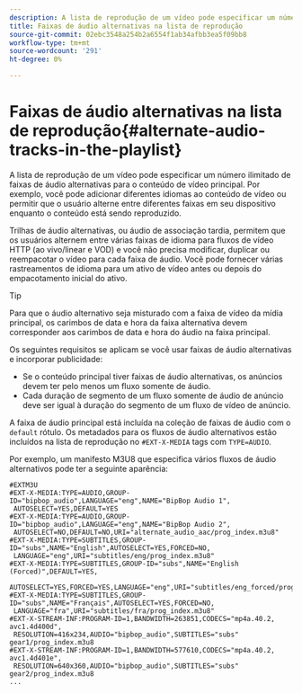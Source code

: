 ```yaml
---
description: A lista de reprodução de um vídeo pode especificar um número ilimitado de faixas de áudio alternativas para o conteúdo de vídeo principal. Por exemplo, você pode adicionar diferentes idiomas ao conteúdo de vídeo ou permitir que o usuário alterne entre diferentes faixas em seu dispositivo enquanto o conteúdo está sendo reproduzido.
title: Faixas de áudio alternativas na lista de reprodução
source-git-commit: 02ebc3548a254b2a6554f1ab34afbb3ea5f09bb8
workflow-type: tm+mt
source-wordcount: '291'
ht-degree: 0%

---
```


# Faixas de áudio alternativas na lista de reprodução{#alternate-audio-tracks-in-the-playlist}

A lista de reprodução de um vídeo pode especificar um número ilimitado de faixas de áudio alternativas para o conteúdo de vídeo principal. Por exemplo, você pode adicionar diferentes idiomas ao conteúdo de vídeo ou permitir que o usuário alterne entre diferentes faixas em seu dispositivo enquanto o conteúdo está sendo reproduzido.

Trilhas de áudio alternativas, ou áudio de associação tardia, permitem que os usuários alternem entre várias faixas de idioma para fluxos de vídeo HTTP (ao vivo/linear e VOD) e você não precisa modificar, duplicar ou reempacotar o vídeo para cada faixa de áudio. Você pode fornecer várias rastreamentos de idioma para um ativo de vídeo antes ou depois do empacotamento inicial do ativo.

>[!TIP]
>
>Para que o áudio alternativo seja misturado com a faixa de vídeo da mídia principal, os carimbos de data e hora da faixa alternativa devem corresponder aos carimbos de data e hora do áudio na faixa principal.

Os seguintes requisitos se aplicam se você usar faixas de áudio alternativas e incorporar publicidade:

* Se o conteúdo principal tiver faixas de áudio alternativas, os anúncios devem ter pelo menos um fluxo somente de áudio.
* Cada duração de segmento de um fluxo somente de áudio de anúncio deve ser igual à duração do segmento de um fluxo de vídeo de anúncio.

A faixa de áudio principal está incluída na coleção de faixas de áudio com o `default` rótulo. Os metadados para os fluxos de áudio alternativos estão incluídos na lista de reprodução no `#EXT-X-MEDIA` tags com `TYPE=AUDIO`.

Por exemplo, um manifesto M3U8 que especifica vários fluxos de áudio alternativos pode ter a seguinte aparência:

```
#EXTM3U
#EXT-X-MEDIA:TYPE=AUDIO,GROUP-ID="bipbop_audio",LANGUAGE="eng",NAME="BipBop Audio 1",
 AUTOSELECT=YES,DEFAULT=YES
#EXT-X-MEDIA:TYPE=AUDIO,GROUP-ID="bipbop_audio",LANGUAGE="eng",NAME="BipBop Audio 2",
 AUTOSELECT=NO,DEFAULT=NO,URI="alternate_audio_aac/prog_index.m3u8"
#EXT-X-MEDIA:TYPE=SUBTITLES,GROUP-ID="subs",NAME="English",AUTOSELECT=YES,FORCED=NO,
 LANGUAGE="eng",URI="subtitles/eng/prog_index.m3u8"
#EXT-X-MEDIA:TYPE=SUBTITLES,GROUP-ID="subs",NAME="English (Forced)",DEFAULT=YES,
 AUTOSELECT=YES,FORCED=YES,LANGUAGE="eng",URI="subtitles/eng_forced/prog_index.m3u8"
#EXT-X-MEDIA:TYPE=SUBTITLES,GROUP-ID="subs",NAME="Français",AUTOSELECT=YES,FORCED=NO,
 LANGUAGE="fra",URI="subtitles/fra/prog_index.m3u8"
#EXT-X-STREAM-INF:PROGRAM-ID=1,BANDWIDTH=263851,CODECS="mp4a.40.2, avc1.4d400d",
 RESOLUTION=416x234,AUDIO="bipbop_audio",SUBTITLES="subs" 
gear1/prog_index.m3u8
#EXT-X-STREAM-INF:PROGRAM-ID=1,BANDWIDTH=577610,CODECS="mp4a.40.2, avc1.4d401e",
 RESOLUTION=640x360,AUDIO="bipbop_audio",SUBTITLES="subs"
gear2/prog_index.m3u8
...
```
